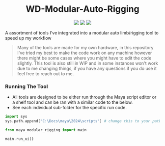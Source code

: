 <h1 align="center">WD-Modular-Auto-Rigging</h1>
<p align="center"}>
  <img src="https://img.shields.io/badge/Maya-37A5CC?style=for-the-badge&logo=autodeskmaya&logoColor=white">
  <img src="https://img.shields.io/badge/Python-FFD43B?style=for-the-badge&logo=python&logoColor=blue">
  <img src="https://img.shields.io/badge/Qt-41CD52?style=for-the-badge&logo=Qt&logoColor=white">
</p>

A assortment of tools I've integrated into a modular auto limb/rigging tool to speed up my workflow
> Many of the tools are made for my own hardware, in this repository I've tried my best to make the code work on any machine however there might be some cases where you might have to edit the code slightly.
> This tool is also still in WIP and in some instances won't work due to me changing things, if you have any questions if you do use it feel free to reach out to me.

### Running The Tool
- All tools are designed to be either run through the Maya script editor or a shelf tool and can be ran with a similar code to the below.
- See each individual sub-folder for the specific run code.

```python
import sys
sys.path.append("C:\Docs\maya\2024\scripts") # change this to your path or a relative path

from maya_modular_rigging import main

main.run_ui()
```
